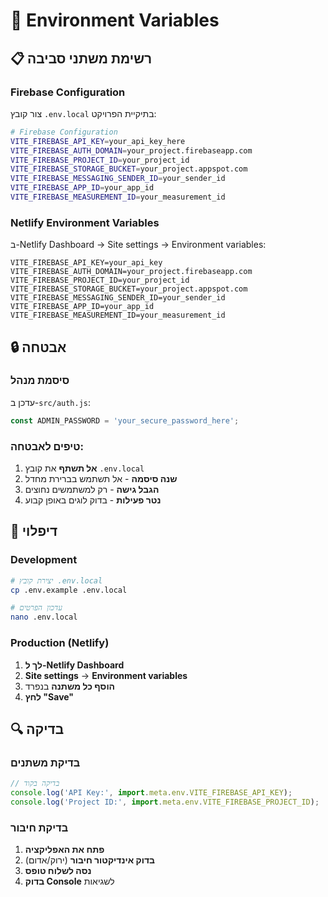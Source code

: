 # 🔧 Environment Variables

## 📋 רשימת משתני סביבה

### Firebase Configuration
צור קובץ `.env.local` בתיקיית הפרויקט:

```bash
# Firebase Configuration
VITE_FIREBASE_API_KEY=your_api_key_here
VITE_FIREBASE_AUTH_DOMAIN=your_project.firebaseapp.com
VITE_FIREBASE_PROJECT_ID=your_project_id
VITE_FIREBASE_STORAGE_BUCKET=your_project.appspot.com
VITE_FIREBASE_MESSAGING_SENDER_ID=your_sender_id
VITE_FIREBASE_APP_ID=your_app_id
VITE_FIREBASE_MEASUREMENT_ID=your_measurement_id
```

### Netlify Environment Variables
ב-Netlify Dashboard → Site settings → Environment variables:

```
VITE_FIREBASE_API_KEY=your_api_key
VITE_FIREBASE_AUTH_DOMAIN=your_project.firebaseapp.com
VITE_FIREBASE_PROJECT_ID=your_project_id
VITE_FIREBASE_STORAGE_BUCKET=your_project.appspot.com
VITE_FIREBASE_MESSAGING_SENDER_ID=your_sender_id
VITE_FIREBASE_APP_ID=your_app_id
VITE_FIREBASE_MEASUREMENT_ID=your_measurement_id
```

## 🔒 אבטחה

### סיסמת מנהל
עדכן ב-`src/auth.js`:
```javascript
const ADMIN_PASSWORD = 'your_secure_password_here';
```

### טיפים לאבטחה:
1. **אל תשתף** את קובץ `.env.local`
2. **שנה סיסמה** - אל תשתמש בברירת מחדל
3. **הגבל גישה** - רק למשתמשים נחוצים
4. **נטר פעילות** - בדוק לוגים באופן קבוע

## 🚀 דיפלוי

### Development
```bash
# יצירת קובץ .env.local
cp .env.example .env.local

# עדכון הפרטים
nano .env.local
```

### Production (Netlify)
1. **לך ל-Netlify Dashboard**
2. **Site settings** → **Environment variables**
3. **הוסף כל משתנה** בנפרד
4. **לחץ "Save"**

## 🔍 בדיקה

### בדיקת משתנים
```javascript
// בדיקה בקוד
console.log('API Key:', import.meta.env.VITE_FIREBASE_API_KEY);
console.log('Project ID:', import.meta.env.VITE_FIREBASE_PROJECT_ID);
```

### בדיקת חיבור
1. **פתח את האפליקציה**
2. **בדוק אינדיקטור חיבור** (ירוק/אדום)
3. **נסה לשלוח טופס**
4. **בדוק Console** לשגיאות 